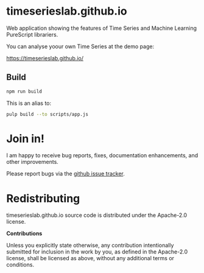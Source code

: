 # timeserieslab.github.io

Web application showing the features of Time Series and Machine Learning PureScript librariers.

You can analyse yoour own Time Series at the demo page:

https://timeserieslab.github.io/


## Build

```bash
npm run build
```

This is an alias to:

```bash
pulp build --to scripts/app.js
```

# Join in!

I am happy to receive bug reports, fixes, documentation enhancements,
and other improvements.

Please report bugs via the
[github issue tracker](https://github.com/timeserieslab/timeserieslab.github.io/issues).


# Redistributing

timeserieslab.github.io source code is distributed under the Apache-2.0 license.


**Contributions**

Unless you explicitly state otherwise, any contribution intentionally submitted
for inclusion in the work by you, as defined in the Apache-2.0 license, shall be
licensed as above, without any additional terms or conditions.
